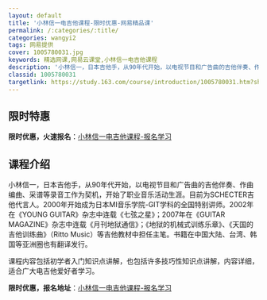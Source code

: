 ```yaml
---
layout: default
title: '小林信一电吉他课程-限时优惠-网易精品课'
permalink: /:categories/:title/
categories: wangyi2
tags: 网易提供
cover: 1005780031.jpg
keywords: 精选网课,网易云课堂,小林信一电吉他课程
description: '小林信一，日本吉他手，从90年代开始，以电视节目和广告曲的吉他伴奏、作曲编曲、采谱等录音工作为契机，开始了职业音乐活动生'
classid: 1005780031
targetlink: https://study.163.com/course/introduction/1005780031.htm?share=1&shareId=1025206652&utm_campaign=share&utm_medium=iphoneShare&utm_source=&utm_u=1025206652
---
```


## 限时特惠

**限时优惠，火速报名**：[小林信一电吉他课程-报名学习](https://study.163.com/course/introduction/1005780031.htm?share=1&shareId=1025206652&utm_campaign=share&utm_medium=iphoneShare&utm_source=&utm_u=1025206652)

## 课程介绍

小林信一，日本吉他手，从90年代开始，以电视节目和广告曲的吉他伴奏、作曲编曲、采谱等录音工作为契机，开始了职业音乐活动生涯。目前为SCHECTER吉他代言人。2000年开始成为日本MI音乐学院-GIT学科的全国特别讲师。2002年在《YOUNG GUITAR》杂志中连载《七弦之星》；2007年在《GUITAR MAGAZINE》杂志中连载《月刊地狱通信》；《地狱的机械式训练乐章》、《天国的吉他训练曲》（Ritto Music）等吉他教材中担任主笔。书籍在中国大陆、台湾、韩国等亚洲圈也有翻译发行。

课程内容包括初学者入门知识点讲解，也包括许多技巧性知识点讲解，内容详细，适合广大电吉他爱好者学习。

**限时优惠，报名地址**：[小林信一电吉他课程-报名学习](https://study.163.com/course/introduction/1005780031.htm?share=1&shareId=1025206652&utm_campaign=share&utm_medium=iphoneShare&utm_source=&utm_u=1025206652)

